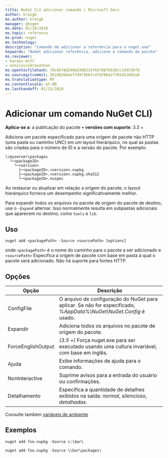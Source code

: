 ```yaml
---
title: NuGet CLI adicionar comando | Microsoft Docs
author: kraigb
ms.author: kraigb
manager: ghogen
ms.date: 01/18/2018
ms.topic: reference
ms.prod: nuget
ms.technology: 
description: "Comando de adicionar a referência para o nuget.exe"
keywords: "NuGet adicionar referência, adicione o comando de pacote"
ms.reviewer:
- karann-msft
- unniravindranathan
ms.openlocfilehash: 70c86f8d240bd308224f6b7887b630cc1e953bf8
ms.sourcegitcommit: 262d026beeffd4f3b6fc47d780a2f701451663a8
ms.translationtype: MT
ms.contentlocale: pt-BR
ms.lasthandoff: 01/25/2018
---
```

# <a name="add-command-nuget-cli"></a>Adicionar um comando NuGet CLI)

**Aplica-se a**: a publicação do pacote &bullet; **versões com suporte**: 3.3 +

Adiciona um pacote especificado para uma origem de pacote não HTTP (uma pasta ou caminho UNC) em um layout hierárquico, no qual as pastas são criadas para o número de ID e a versão do pacote. Por exemplo:

    \\myserver\packages
      └─<packageID>
        └─<version>
          ├─<packageID>.<version>.nupkg
          ├─<packageID>.<version>.nupkg.sha512
          └─<packageID>.nuspec

Ao restaurar ou atualizar em relação a origem do pacote, o layout hierárquico fornece um desempenho significativamente melhor.

Para expandir todos os arquivos no pacote de origem do pacote de destino, use o `-Expand` alternar. Isso normalmente resulta em subpastas adicionais que aparecem no destino, como `tools` e `lib`.

## <a name="usage"></a>Uso

```cli
nuget add <packagePath> -Source <sourcePath> [options]
```

onde `<packagePath>` é o nome do caminho para o pacote a ser adicionado e `<sourcePath>` Especifica a origem de pacote com base em pasta à qual o pacote será adicionado. Não há suporte para fontes HTTP.

## <a name="options"></a>Opções

| Opção | Descrição |
| --- | --- |
| ConfigFile | O arquivo de configuração do NuGet para aplicar. Se não for especificado, *%AppData%\NuGet\NuGet.Config* é usado.| 
| Expandir | Adiciona todos os arquivos no pacote de origem do pacote. |
| ForceEnglishOutput | *(3.5 +)*  Força nuget.exe para ser executado usando uma cultura invariável, com base em inglês. |
| Ajuda | Exibe informações de ajuda para o comando. |
| NonInteractive | Suprime avisos para a entrada do usuário ou confirmações. |
| Detalhamento | Especifica a quantidade de detalhes exibidos na saída: *normal*, *silencioso*, *detalhadas*. |

Consulte também [variáveis de ambiente](cli-ref-environment-variables.md)

## <a name="examples"></a>Exemplos

```cli
nuget add foo.nupkg -Source c:\bar\

nuget add foo.nupkg -Source \\bar\packages\
```
